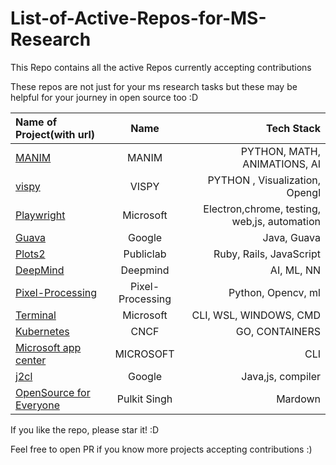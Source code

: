 # List-of-Active-Repos-for-MS-Research
This Repo contains all the active Repos currently accepting contributions



These repos are not just for your ms research tasks but these may be helpful for your journey in open source too :D



| Name of Project(with url)  |  Name   |  Tech Stack     |
| :---        |    :----:   |          ---: |
| [MANIM](https://github.com/ManimCommunity/manim)      | MANIM     |  PYTHON, MATH,   ANIMATIONS,  AI    |
| [vispy](https://github.com/vispy/vispy)      | VISPY   |  PYTHON , Visualization, Opengl   |
| [Playwright](https://github.com/microsoft/playwright)      | Microsoft   |  Electron,chrome, testing, web,js, automation  |
| [Guava](https://github.com/google/guava)      | Google   |  Java, Guava | 
| [Plots2](https://github.com/publiclab/plots2)      | Publiclab  |  Ruby, Rails, JavaScript | 
| [DeepMind](https://github.com/deepmind/lab)      | Deepmind   |  AI, ML, NN | 
| [Pixel-Processing](https://github.com/geekquad/Pixel-Processing)      | Pixel-Processing   |  Python, Opencv, ml | 
| [Terminal](https://github.com/microsoft/terminal)      | Microsoft  |  CLI, WSL, WINDOWS, CMD | 
| [Kubernetes](https://github.com/kubernetes/kubernetes)      | CNCF   |  GO, CONTAINERS | 
| [Microsoft app center](https://github.com/microsoft/appcenter-cli)      | MICROSOFT  |  CLI | 
| [j2cl](https://github.com/google/j2cl)      | Google   |  Java,js, compiler | 
| [OpenSource for Everyone](https://github.com/PulkitSinghDev/OpenSource-for-Everyone)      | Pulkit Singh |  Mardown | 



If you like the repo, please star it! :D

Feel free to open PR if you know more projects accepting contributions :)






